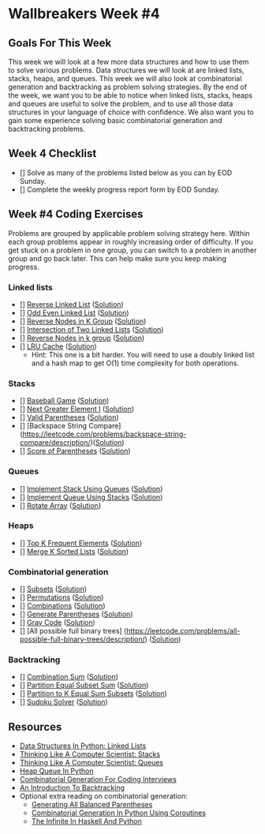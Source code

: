# Wallbreakers Week #4

## Goals For This Week
This week we will look at a few more data structures and how to use them to solve various problems. Data structures we will look at are linked lists, stacks, heaps, and queues. This week we will also look at combinatorial generation and backtracking as problem solving strategies. By the end of the week, we want you to be able to notice when linked lists, stacks, heaps and queues are useful to solve the problem, and to use all those data structures in your language of choice with confidence. We also want you to gain some experience solving basic combinatorial generation and backtracking problems.

## Week 4 Checklist
- [] Solve as many of the problems listed below as you can by EOD Sunday.
- [] Complete the weekly progress report form by EOD Sunday.

## Week #4 Coding Exercises
Problems are grouped by applicable problem solving strategy here. Within each group problems appear in roughly increasing order of difficulty. If you get stuck on a problem in one group, you can switch to a problem in another group and go back later. This can help make sure you keep making progress.

### Linked lists
- [] [Reverse Linked List](https://leetcode.com/problems/reverse-linked-list) ([Solution]())
- [] [Odd Even Linked List](https://leetcode.com/problems/odd-even-linked-list) ([Solution]())
- [] [Reverse Nodes in K Group](https://leetcode.com/problems/reverse-nodes-in-k-group) ([Solution]())
- [] [Intersection of Two Linked Lists](https://leetcode.com/problems/intersection-of-two-linked-lists) ([Solution]())
- [] [Reverse Nodes in k group](https://leetcode.com/problems/reverse-nodes-in-k-group) ([Solution]())
- [] [LRU Cache](https://leetcode.com/problems/lru-cache) ([Solution]())
	- Hint: This one is a bit harder. You will need to use a doubly linked list and a hash map to get O(1) time complexity for both operations.

### Stacks
- [] [Baseball Game](https://leetcode.com/problems/baseball-game) ([Solution]())
- [] [Next Greater Element I](https://leetcode.com/problems/next-greater-element-i) ([Solution]())
- [] [Valid Parentheses](https://leetcode.com/problems/valid-parentheses) ([Solution]())
- [] [Backspace String Compare] (https://leetcode.com/problems/backspace-string-compare/description/)([Solution]())
- [] [Score of Parentheses](https://leetcode.com/problems/score-of-parentheses) ([Solution]())

### Queues
- [] [Implement Stack Using Queues](https://leetcode.com/problems/implement-stack-using-queues/) ([Solution]())
- [] [Implement Queue Using Stacks](https://leetcode.com/problems/implement-queue-using-stacks/) ([Solution]())
- [] [Rotate Array](https://leetcode.com/problems/rotate-array) ([Solution]())

### Heaps
- [] [Top K Frequent Elements](https://leetcode.com/problems/top-k-frequent-elements) ([Solution]())
- [] [Merge K Sorted Lists](https://leetcode.com/problems/merge-k-sorted-lists) ([Solution]())

### Combinatorial generation
- [] [Subsets](https://leetcode.com/problems/subsets) ([Solution]())
- [] [Permutations](https://leetcode.com/problems/permutations) ([Solution]())
- [] [Combinations](https://leetcode.com/problems/combinations) ([Solution]())
- [] [Generate Parentheses](https://leetcode.com/problems/generate-parentheses) ([Solution]())
- [] [Gray Code](https://leetcode.com/problems/gray-code) ([Solution]())
- [] [All possible full binary trees] (https://leetcode.com/problems/all-possible-full-binary-trees/description/) ([Solution]())

### Backtracking
- [] [Combination Sum](https://leetcode.com/problems/combination-sum) ([Solution]())
- [] [Partition Equal Subset Sum](https://leetcode.com/problems/partition-equal-subset-sum) ([Solution]())
- [] [Partition to K Equal Sum Subsets](https://leetcode.com/problems/partition-to-k-equal-sum-subsets) ([Solution]())
- [] [Sudoku Solver](https://leetcode.com/problems/sudoku-solver) ([Solution]())

## Resources
- [Data Structures In Python: Linked Lists](https://medium.com/@kojinoshiba/data-structures-in-python-series-1-linked-lists-d9f848537b4d)
- [Thinking Like A Computer Scientist: Stacks](http://openbookproject.net/thinkcs/python/english3e/stacks.html)
- [Thinking Like A Computer Scientist: Queues](http://openbookproject.net/thinkcs/python/english3e/queues.html)
- [Heap Queue In Python](https://www.geeksforgeeks.org/heap-queue-or-heapq-in-python/)
- [Combinatorial Generation For Coding Interviews](https://sahandsaba.com/combinatorial-generation-for-coding-interviews-in-python.html)
- [An Introduction To Backtracking](https://www.dailycodingproblem.com/blog/an-introduction-to-backtracking/)
- Optional extra reading on combinatorial generation:
	- [Generating All Balanced Parentheses](https://sahandsaba.com/interview-question-generating-all-balanced-parentheses.html)
	- [Combinatorial Generation In Python Using Coroutines](https://sahandsaba.com/combinatorial-generation-using-coroutines-in-python.html)
	- [The Infinite In Haskell And Python](https://sahandsaba.com/the-infinite-in-haskell-and-python.html)
